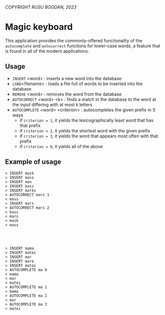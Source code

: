*COPYRIGHT RUSU BOGDAN, 2023*
# Magic keyboard

This application provides the commonly-offered functionality of the `autocomplete` and `autocorrect` functions for lower-case words, a feature that is found in all of the modern applications.

## Usage

* `INSERT` \<word\> : inserts a new word into the database
* `LOAD`\<filename> : loads a file full of words to be inserted into the database
* `REMOVE` \<word> : removes the word from the database
* `AUTOCORRECT` \<word> \<k> : finds a match in the database to the word at the input differing with at most k letters
* `AUTOCOMPLETE` \<word> \<criterion> : autocompletes the given prefix in 3 ways
  * if `criterion = 1`, it yields the lexicographically least word that has that prefix
  * if `criterion = 2`, it yields the shortest word with the given prefix
  * if `criterion = 3`, it yields the word that appears most often with that prefix
  * if `criterion = 0`, it yields all of the above

## Example of usage
```
> INSERT mask
> INSERT mass
> INSERT man
> INSERT bass
> INSERT marks
> AUTOCORRECT mars 1
< mass 
> INSERT mars 
> AUTOCORRECT mars 2 
< bass 
< mars 
< mask 
< mass 
```

<br><br>
```
> INSERT mama
> INSERT matei
> INSERT mar
> INSERT mare
> INSERT matei
> AUTOCOMPLETE ma 0
< mama
< mar
< matei
> AUTOCOMPLETE ma 1
< mama
> AUTOCOMPLETE ma 2
< mar
> AUTOCOMPLETE ma 3
< matei
```